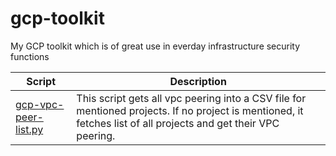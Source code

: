 # gcp-toolkit
My GCP toolkit which is of great use in everday infrastructure security functions

| Script | Description |
| --- | --- |
| [gcp-vpc-peer-list.py](gcp-vpc-peer-list.py) | This script gets all vpc peering into a CSV file for mentioned projects. If no project is mentioned, it fetches list of all projects and get their VPC peering. |
